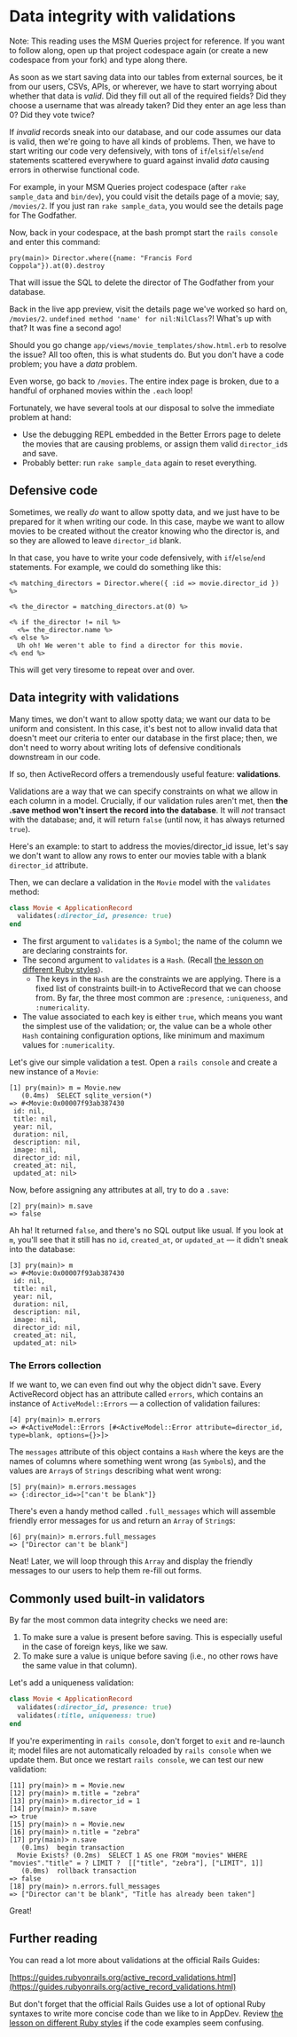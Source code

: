 # Data integrity with validations

<div class="bg-red-100 py-1 px-5" markdown="1">
Note: This reading uses the MSM Queries project for reference. If you want to follow along, open up that project codespace again (or create a new codespace from your fork) and type along there.
</div>

As soon as we start saving data into our tables from external sources, be it from our users, CSVs, APIs, or wherever, we have to start worrying about whether that data is _valid_. Did they fill out all of the required fields? Did they choose a username that was already taken? Did they enter an age less than 0? Did they vote twice?

If _invalid_ records sneak into our database, and our code assumes our data is valid, then we're going to have all kinds of problems. Then, we have to start writing our code very defensively, with tons of `if`/`elsif`/`else`/`end` statements scattered everywhere to guard against invalid _data_ causing errors in otherwise functional code.

For example, in your MSM Queries project codespace (after `rake sample_data` and `bin/dev`), you could visit the details page of a movie; say, `/movies/2`. If you just ran `rake sample_data`, you would see the details page for The Godfather.

Now, back in your codespace, at the bash prompt start the `rails console` and enter this command:

```pry
pry(main)> Director.where({name: "Francis Ford Coppola"}).at(0).destroy
```

That will issue the SQL to delete the director of The Godfather from your database.

Back in the live app preview, visit the details page we've worked so hard on, `/movies/2`. `undefined method 'name' for nil:NilClass`?! What's up with that? It was fine a second ago!

Should you go change `app/views/movie_templates/show.html.erb` to resolve the issue? All too often, this is what students do. But you don't have a code problem; you have a _data_ problem.

Even worse, go back to `/movies`. The entire index page is broken, due to a handful of orphaned movies within the `.each` loop!

Fortunately, we have several tools at our disposal to solve the immediate problem at hand:

 - Use the debugging REPL embedded in the Better Errors page to delete the movies that are causing problems, or assign them valid `director_id`s and save.
 - Probably better: run `rake sample_data` again to reset everything.

## Defensive code

Sometimes, we really _do_ want to allow spotty data, and we just have to be prepared for it when writing our code. In this case, maybe we want to allow movies to be created without the creator knowing who the director is, and so they are allowed to leave `director_id` blank.

In that case, you have to write your code defensively, with `if`/`else`/`end` statements. For example, we could do something like this:

```erb
<% matching_directors = Director.where({ :id => movie.director_id }) %>

<% the_director = matching_directors.at(0) %>

<% if the_director != nil %>
  <%= the_director.name %>
<% else %>
  Uh oh! We weren't able to find a director for this movie.
<% end %>
```

This will get very tiresome to repeat over and over.

## Data integrity with validations

Many times, we don't want to allow spotty data; we want our data to be uniform and consistent. In this case, it's best not to allow invalid data that doesn't meet our criteria to enter our database in the first place; then, we don't need to worry about writing lots of defensive conditionals downstream in our code.

If so, then ActiveRecord offers a tremendously useful feature: **validations**.

Validations are a way that we can specify constraints on what we allow in each column in a model. Crucially, if our validation rules aren't met, then **the .save method won't insert the record into the database**. It will _not_ transact with the database; and, it will return `false` (until now, it has always returned `true`).

Here's an example: to start to address the movies/director_id issue, let's say we don't want to allow any rows to enter our movies table with a blank `director_id` attribute.

Then, we can declare a validation in the `Movie` model with the `validates` method:

```ruby
class Movie < ApplicationRecord
  validates(:director_id, presence: true)
end
```

 - The first argument to `validates` is a `Symbol`; the name of the column we are declaring constraints for.
 - The second argument to `validates` is a `Hash`. (Recall [the lesson on different Ruby styles](https://learn.firstdraft.com/lessons/116-optional-syntaxes-in-ruby)). 
   - The keys in the `Hash` are the constraints we are applying. There is a fixed list of constraints built-in to ActiveRecord that we can choose from. By far, the three most common are `:presence`, `:uniqueness`, and `:numericality`.
 - The value associated to each key is either `true`, which means you want the simplest use of the validation; or, the value can be a whole other `Hash` containing configuration options, like minimum and maximum values for `:numericality`.
 
Let's give our simple validation a test. Open a `rails console` and create a new instance of a `Movie`:

```pry
[1] pry(main)> m = Movie.new
   (0.4ms)  SELECT sqlite_version(*)
=> #<Movie:0x00007f93ab387430
 id: nil,
 title: nil,
 year: nil,
 duration: nil,
 description: nil,
 image: nil,
 director_id: nil,
 created_at: nil,
 updated_at: nil>
```

Now, before assigning any attributes at all, try to do a `.save`:

```pry
[2] pry(main)> m.save
=> false
```

Ah ha! It returned `false`, and there's no SQL output like usual. If you look at `m`, you'll see that it still has no `id`, `created_at`, or `updated_at` — it didn't sneak into the database:

```pry
[3] pry(main)> m
=> #<Movie:0x00007f93ab387430
 id: nil,
 title: nil,
 year: nil,
 duration: nil,
 description: nil,
 image: nil,
 director_id: nil,
 created_at: nil,
 updated_at: nil>
```

### The Errors collection

If we want to, we can even find out why the object didn't save. Every ActiveRecord object has an attribute called `errors`, which contains an instance of `ActiveModel::Errors` — a collection of validation failures:

```pry
[4] pry(main)> m.errors
=> #<ActiveModel::Errors [#<ActiveModel::Error attribute=director_id, type=blank, options={}>]>
```

The `messages` attribute of this object contains a `Hash` where the keys are the names of columns where something went wrong (as `Symbol`s), and the values are `Array`s of `Strings` describing what went wrong:

```pry
[5] pry(main)> m.errors.messages
=> {:director_id=>["can't be blank"]}
```

There's even a handy method called `.full_messages` which will assemble friendly error messages for us and return an `Array` of `String`s:

```pry
[6] pry(main)> m.errors.full_messages
=> ["Director can't be blank"]
```

Neat! Later, we will loop through this `Array` and display the friendly messages to our users to help them re-fill out forms.

## Commonly used built-in validators

By far the most common data integrity checks we need are:

 1. To make sure a value is present before saving. This is especially useful in the case of foreign keys, like we saw.
 2. To make sure a value is unique before saving (i.e., no other rows have the same value in that column).

Let's add a uniqueness validation:

```ruby
class Movie < ApplicationRecord
  validates(:director_id, presence: true)
  validates(:title, uniqueness: true)
end
```

If you're experimenting in `rails console`, don't forget to `exit` and re-launch it; model files are not automatically reloaded by `rails console` when we update them. But once we restart `rails console`, we can test our new validation:

```pry
[11] pry(main)> m = Movie.new
[12] pry(main)> m.title = "zebra"
[13] pry(main)> m.director_id = 1
[14] pry(main)> m.save
=> true
[15] pry(main)> n = Movie.new
[16] pry(main)> n.title = "zebra"
[17] pry(main)> n.save
   (0.1ms)  begin transaction
  Movie Exists? (0.2ms)  SELECT 1 AS one FROM "movies" WHERE "movies"."title" = ? LIMIT ?  [["title", "zebra"], ["LIMIT", 1]]
   (0.0ms)  rollback transaction
=> false
[18] pry(main)> n.errors.full_messages
=> ["Director can't be blank", "Title has already been taken"]
```

Great!

## Further reading

You can read a lot more about validations at the official Rails Guides:

[https://guides.rubyonrails.org/active_record_validations.html](https://guides.rubyonrails.org/active_record_validations.html)

But don't forget that the official Rails Guides use a lot of optional Ruby syntaxes to write more concise code than we like to in AppDev. Review [the lesson on different Ruby styles](https://learn.firstdraft.com/lessons/116-optional-syntaxes-in-ruby) if the code examples seem confusing.
